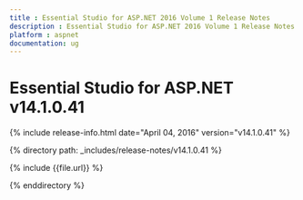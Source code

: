 ```yaml
---
title : Essential Studio for ASP.NET 2016 Volume 1 Release Notes
description : Essential Studio for ASP.NET 2016 Volume 1 Release Notes
platform : aspnet
documentation: ug
---
```


# Essential Studio for ASP.NET v14.1.0.41

{% include release-info.html date="April 04, 2016" version="v14.1.0.41" %} 

{% directory path: _includes/release-notes/v14.1.0.41 %}

{% include {{file.url}} %}

{% enddirectory %}